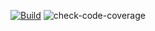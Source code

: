 [![Build](https://github.com/bonheur-kwizera/MyBrand-BE/actions/workflows/MyBrand.yml/badge.svg)](https://github.com/bonheur-kwizera/MyBrand-BE/actions/workflows/MyBrand.yml)
![check-code-coverage](https://img.shields.io/badge/code--coverage-76.86%25-yellow)